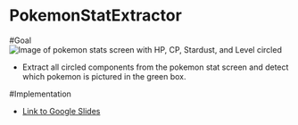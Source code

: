 # PokemonStatExtractor

#Goal
 ![Image of pokemon stats screen with HP, CP, Stardust, and Level circled](http://i.imgur.com/TjH0yHU.png)
  * Extract all circled components from the pokemon stat screen and detect which pokemon is pictured in the green box.

#Implementation
  * [Link to Google Slides](https://docs.google.com/presentation/d/17KJyPvKMXMuyxNmxDAJ9ZDgTSiAV-X6Qc6Xy-Qonr2U/edit?usp=sharing)
